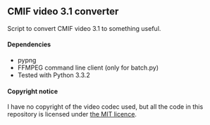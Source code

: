 CMIF video 3.1 converter
------------------------

Script to convert CMIF video 3.1 to something useful.

#### Dependencies
- pypng
- FFMPEG command line client (only for batch.py)
- Tested with Python 3.3.2

#### Copyright notice
I have no copyright of the video codec used, but all the code in this repository is licensed under [the MIT licence](http://opensource.org/licenses/MIT).
